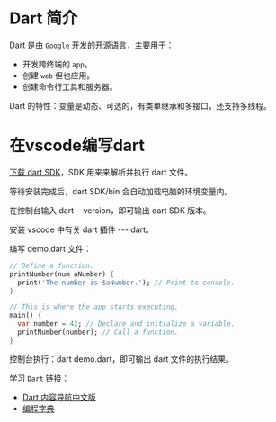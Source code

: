 # Dart 简介

Dart 是由 `Google` 开发的开源语言，主要用于：

- 开发跨终端的 `app`。
- 创建 `web` 但也应用。
- 创建命令行工具和服务器。

Dart 的特性：变量是动态、可选的，有类单继承和多接口，还支持多线程。

# 在vscode编写dart

[下载 dart SDK](http://www.gekorm.com/dart-windows)，SDK 用来来解析并执行 dart 文件。

等待安装完成后，dart SDK/bin 会自动加载电脑的环境变量内。

在控制台输入 dart --version，即可输出 dart SDK 版本。

安装 vscode 中有关 dart 插件 --- dart。

编写 demo.dart 文件：

``` dart
// Define a function.
printNumber(num aNumber) {
  print('The number is $aNumber.'); // Print to console.
}

// This is where the app starts executing.
main() {
  var number = 42; // Declare and initialize a variable.
  printNumber(number); // Call a function.
}
```

控制台执行：dart demo.dart，即可输出 dart 文件的执行结果。

学习 `Dart` 链接：

- [Dart 内容导航中文版](http://dart.goodev.org/guides/language/language-tour#exceptions%E5%BC%82%E5%B8%B8)
- [编程字典](http://codingdict.com/article/21933)
